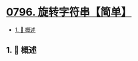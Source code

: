 # [0796. 旋转字符串【简单】](https://github.com/Tdahuyou/TNotes.leetcode/tree/main/notes/0796.%20%E6%97%8B%E8%BD%AC%E5%AD%97%E7%AC%A6%E4%B8%B2%E3%80%90%E7%AE%80%E5%8D%95%E3%80%91)

<!-- region:toc -->

- [1. 📝 概述](#1--概述)

<!-- endregion:toc -->

## 1. 📝 概述
